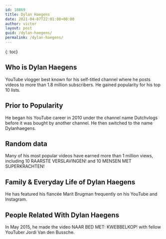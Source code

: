 ```yaml
---
id: 18869
title: Dylan Haegens
date: 2021-04-07T22:01:08+00:00
author: victor
layout: post
guid: /dylan-haegens/
permalink: /dylan-haegens/
---
```



{: toc}


## Who is Dylan Haegens



YouTube vlogger best known for his self-titled channel where he posts videos to more than 1.8 million subscribers. He gained popularity for his top 10 lists. 

                
                
                
## Prior to Popularity



He began his YouTube career in 2010 under the channel name Dutchvlogs before it was bought by another channel. He then switched to the name Dylanhaegens.

                
                
                
## Random data



Many of his most popular videos have earned more than 1 million views, including 10 RAARSTE VERSLAVINGEN! and 10 MENSEN MET SUPERKRACHTEN!

                
                
                
## Family & Everyday Life of Dylan Haegens



He has featured his fiancée Marit Brugman frequently on his YouTube and Instagram.

                
                
                
## People Related With Dylan Haegens



In May 2015, he made the video NAAR BED MET: KWEBBELKOP! with fellow YouTuber Jordi Van den Bussche.

                
              
            
          
          
          